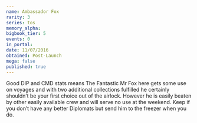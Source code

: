 ```yaml
---
name: Ambassador Fox
rarity: 3
series: tos
memory_alpha:
bigbook_tier: 5
events: 0
in_portal:
date: 11/07/2016
obtained: Post-Launch
mega: false
published: true
---
```


Good DIP and CMD stats means The Fantastic Mr Fox here gets some use on voyages and with two additional collections fulfilled he certainly shouldn’t be your first choice out of the airlock. However he is easily beaten by other easily available crew and will serve no use at the weekend. Keep if you don’t have any better Diplomats but send him to the freezer when you do.
